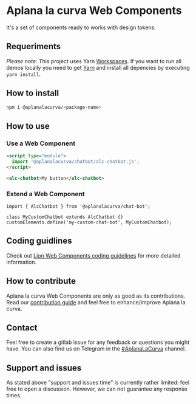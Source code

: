 # Aplana la curva Web Components

It's a set of components ready to works with design tokens.

## Requeriments

_Please note:_ This project uses Yarn [Workspaces](https://classic.yarnpkg.com/en/docs/workspaces). If you want to run all demos locally you need to get [Yarn](https://classic.yarnpkg.com/en/docs/install) and install all depencies by executing `yarn install`.

## How to install

```bash
npm i @aplanalacurva/<package-name>
```

## How to use

### Use a Web Component

```html
<script type="module">
  import '@aplanalacurva/chatbot/alc-chatbot.js';
</script>

<alc-chatbot>My button</alc-chatbot>
```

### Extend a Web Component

```
import { AlcChatbot } from '@aplanalacurva/chat-bot';

class MyCustomChatbot extends AlcChatbot {}
customElements.define('my-custom-chat-bot', MyCustomChatbot);
```

## Coding guidlines

Check out [Lion Web Components coding guidelines](https://github.com/ing-bank/lion/blob/master/docs/README.md) for more detailed information.

## How to contribute

Aplana la curva Web Components are only as good as its contributions. Read our [contribution guide](https://github.com/aplanalacurva/aplanalacurva-components/blob/master/CONTRIBUTING.md) and feel free to enhance/improve Aplana la curva.

## Contact

Feel free to create a gitlab issue for any feedback or questions you might have. You can also find us on Telegram in the [#AplanaLaCurva](https://t.me/joinchat/RC59HVesVDNA4H3V-NOa6w) channel.

## Support and issues

As stated above "support and issues time" is currently rather limited: feel free to open a discussion. However, we can not guarantee any response times.
